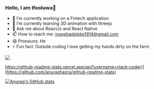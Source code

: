 ### Hello, I am Ifeoluwa🤗

<!--
**vlack-coder/vlack-coder** is a ✨ _special_ ✨ repository because its `README.md` (this file) appears on your GitHub profile.
<!-- - 🤔 I’m looking for help with ... 
Here are some ideas to get you started:-->

- 🔭 I’m currently working on a Fintech application
- 🌱 I’m currently learning 3D animation with threejs
- 💬 Ask me about ReactJs and React Native
- 📫 How to reach me: josephadeleke1914@gmail.com
- 😄 Pronouns: He
- ⚡ Fun fact: Outside coding I love getting my hands dirty on the farm

<img src="https://github-readme-stats.vercel.app/api?username=vlack-coder&&show_icons=true&title_color=ffffff&icon_color=bb2acf&text_color=daf7dc&bg_color=151515"/>

https://github-readme-stats.vercel.app/api?username=vlack-coder)](https://github.com/anuraghazra/github-readme-stats)

[![Anurag's GitHub stats](https://github-readme-stats.vercel.app/api?username=anuraghazra)](https://github.com/anuraghazra/github-readme-stats)
